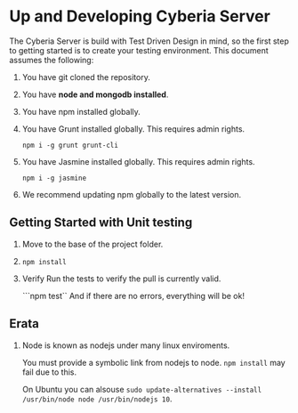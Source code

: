 # Up and Developing Cyberia Server

The Cyberia Server is build with Test Driven Design in mind, so the first step to getting started is to create your 
testing environment. This document assumes the following:

1. You have git cloned the repository.
2. You have **node and mongodb installed**.
3. You have npm installed globally.
4. You have Grunt installed globally. This requires admin rights.
    
    `npm i -g grunt grunt-cli`
5. You have Jasmine installed globally. This requires admin rights.

    `npm i -g jasmine`
6. We recommend updating npm globally to the latest version.


## Getting Started with Unit testing

1. Move to the base of the project folder.
2. ```npm install```
3. Verify Run the tests to verify the pull is currently valid.
    
    ```npm test``
    And if there are no errors, everything will be ok!


    
## Erata
1. Node is known as nodejs under many linux enviroments. 

    You must provide a symbolic link from nodejs to node. ```npm install``` may fail due to this.
     
    On Ubuntu you can alsouse ```sudo update-alternatives --install /usr/bin/node node /usr/bin/nodejs 10```.
